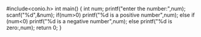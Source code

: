 #include<conio.h>
int main()
{
int num;
printf("enter the number:",num);
scanf("%d",&num);
if(num>0)
printf("%d is a positive number",num);
else if (num<0)
printf("%d is a negative number",num);
else
printf("%d is zero:,num); 
return 0;
}
